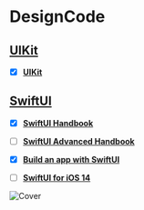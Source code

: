 # DesignCode
## [UIKit](https://github.com/mrgsdev/DesignCode/tree/main/UIKit)
 - [x] **[UIKit](https://github.com/mrgsdev/DesignCode/tree/main/UIKit)**

## [SwiftUI](https://github.com/mrgsdev/DesignCode/tree/main/SwiftUI)

 - [x] **[SwiftUI Handbook](https://github.com/mrgsdev/DesignCode/tree/main/SwiftUI/001.%20SwiftUI%20Handbook)**
 - [ ] **[SwiftUI Advanced Handbook](https://github.com/mrgsdev/DesignCode/tree/main/SwiftUI/002.%20SwiftUI%20Advanced%20Handbook)**
 - [x] **[Build an app with SwiftUI](https://github.com/mrgsdev/DesignCode/tree/main/SwiftUI/003.%20Build%20an%20app%20with%20SwiftUI)**
 - [ ] **[SwiftUI for iOS 14](https://github.com/mrgsdev/DesignCode/tree/main/SwiftUI/004.%20SwiftUI%20for%20iOS%2014)**


![Cover](https://github.com/user-attachments/assets/2b5107a1-66fd-4532-990f-7f0d32b61d8c)

